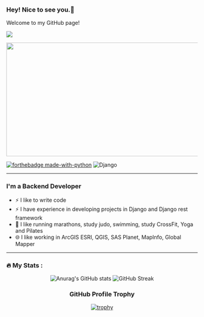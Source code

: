 ### Hey! Nice to see you.👋
Welcome to my GitHub page!

![](https://komarev.com/ghpvc/?username=Bereg48)

<div align="center">
  <img src="https://media.giphy.com/media/dWesBcTLavkZuG35MI/giphy.gif" width="600" height="300"/>
</div>

[![forthebadge made-with-python](http://ForTheBadge.com/images/badges/made-with-python.svg)](https://www.python.org/)
![Django](https://img.shields.io/badge/django-%23092E20.svg?style=for-the-badge&logo=django&logoColor=white)

---

### I'm a Backend Developer

- ⚡ I like to write code
- ⚡ I have experience in developing projects in Django and Django rest framework
- 🏃 I like running marathons, study judo, swimming, study CrossFit, Yoga and Pilates
- 🌐 I like working in ArcGIS ESRI, QGIS, SAS Planet, MapInfo, Global Mapper

---

### :fire: My Stats :

<div align="center">

![Anurag's GitHub stats](https://github-readme-stats.vercel.app/api?username=Bereg48&theme=great-gatsby&show_icons=true)
![GitHub Streak](http://github-readme-streak-stats.herokuapp.com?user=Bereg48&theme=dark&background=000000)
### GitHub Profile Trophy
[![trophy](https://github-profile-trophy.vercel.app/?username=ryo-ma&theme=juicyfresh)](https://github.com/ryo-ma/github-profile-trophy)
</div>









